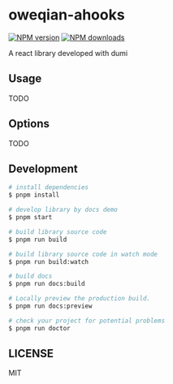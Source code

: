 # oweqian-ahooks

[![NPM version](https://img.shields.io/npm/v/oweqian-ahooks.svg?style=flat)](https://npmjs.org/package/oweqian-ahooks)
[![NPM downloads](http://img.shields.io/npm/dm/oweqian-ahooks.svg?style=flat)](https://npmjs.org/package/oweqian-ahooks)

A react library developed with dumi

## Usage

TODO

## Options

TODO

## Development

```bash
# install dependencies
$ pnpm install

# develop library by docs demo
$ pnpm start

# build library source code
$ pnpm run build

# build library source code in watch mode
$ pnpm run build:watch

# build docs
$ pnpm run docs:build

# Locally preview the production build.
$ pnpm run docs:preview

# check your project for potential problems
$ pnpm run doctor
```

## LICENSE

MIT
